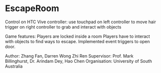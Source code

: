 # EscapeRoom

Control on HTC Vive controller:
use touchpad on left controller to move
hair trigger on right controller to grab and interact with objects


Game features:
Players are locked inside a room
Players have to interact with objects to find ways to escape.
Implemented event triggers to open door.


Author: Zhang Fan, Darren Wong Zhi Ren
Supervisor: Prof. Mark Billinghurst, Dr. Arindam Dey, Hao Chen
Organisation: University of South Australia
